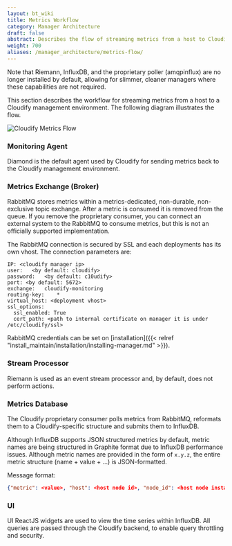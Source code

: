 ```yaml
---
layout: bt_wiki
title: Metrics Workflow
category: Manager Architecture
draft: false
abstract: Describes the flow of streaming metrics from a host to Cloudify's Management Environment
weight: 700
aliases: /manager_architecture/metrics-flow/
---
```

Note that Riemann, InfluxDB, and the proprietary poller (amqpinflux) are no longer installed by default, allowing for slimmer, cleaner managers where these capabilities are not required.

This section describes the workflow for streaming metrics from a host to a Cloudify management environment. The following diagram illustrates the flow.


![Cloudify Metrics Flow]( /images/architecture/cloudify_flow_metrics.png )

### Monitoring Agent

Diamond is the default agent used by Cloudify for sending metrics back to the Cloudify management environment.

### Metrics Exchange (Broker)

RabbitMQ stores metrics within a metrics-dedicated, non-durable, non-exclusive topic exchange. After a metric is consumed it is removed from the queue.
If you remove the proprietary consumer, you can connect an external system to the RabbitMQ to consume metrics, but this is not an officially supported implementation.

The RabbitMQ connection is secured by SSL and each deployments has its own vhost. The connection parameters are:
```
IP:	<cloudify manager ip>
user:	<by default: cloudify>
password:	<by default: c10udify>
port: <by default: 5672>
exchange:	cloudify-monitoring
routing-key:	*
virtual_host: <deployment vhost>
ssl_options:
  ssl_enabled: True
  cert_path: <path to internal certificate on manager it is under /etc/cloudify/ssl>
```
RabbitMQ credentials can be set on [installation]({{< relref "install_maintain/installation/installing-manager.md" >}}).

### Stream Processor

Riemann is used as an event stream processor and, by default, does not perform actions.

### Metrics Database

The Cloudify proprietary consumer polls metrics from RabbitMQ, reformats them to a Cloudify-specific structure and submits them to InfluxDB.

Although InfluxDB supports JSON structured metrics by default, metric names are being structured in Graphite format due to InfluxDB performance issues. Although metric names are provided in the form of `x.y.z`, the entire metric structure (name + value + ...) is JSON-formatted. 

Message format:
```json
{"metric": <value>, "host": <host node id>, "node_id": <host node instance id>, "path": <path of the metric>, "node_name": <node instance id>, "time": <unix timestamp>, "deployment_id": <deployment id>, "type": <metric type>}
```

### UI

UI ReactJS widgets are used to view the time series within InfluxDB. All queries are passed through the Cloudify backend, to enable query throttling and security. 



